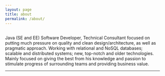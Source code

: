 ```yaml
---
layout: page
title: about
permalink: /about/
---
```

<!--<img class="col one right" src="/img/prof_pic.jpg">-->

<br/>
Java (SE and EE) Software Developer, Technical Consultant focused on putting much pressure on quality and clean design/architecture, as well as pragmatic approach. Working with relational and NoSQL databases; scalable and distributed systems; new, top-notch and older technologies. Mainly focused on giving the best from his knowledge and passion to stimulate progress of surrounding teams and providing business value.
<br/>
<hr/>
<br/>
<span class="contacticon center">
	<a href="mailto:gregmaslowski@gmail.com"><i class="fa fa-envelope-square"></i></a>
	<a href="https://github.com/gmaslowski" target="_blank"><i class="fa fa-github-square"></i></a>
	<a href="https://www.linkedin.com/gmaslowski" target="_blank"><i class="fa fa-linkedin-square"></i></a>
	<a href="https://twitter.com/gmaslowski" target="_blank"><i class="fa fa-twitter-square"></i></a>
</span>

<div class="col three caption">
</div>

